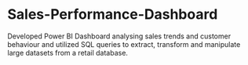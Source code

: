 # Sales-Performance-Dashboard
Developed Power BI Dashboard analysing sales trends and customer behaviour and utilized SQL queries to extract, transform and manipulate large datasets from a retail database.
